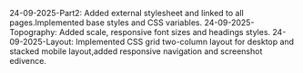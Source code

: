 24-09-2025-Part2: Added external stylesheet and linked to all pages.Implemented base styles and CSS variables. 
24-09-2025-Topography: Added scale, responsive font sizes and headings styles.
24-09-2025-Layout: Implemented CSS grid two-column layout for desktop and stacked mobile layout,added responsive navigation and screenshot edivence.
